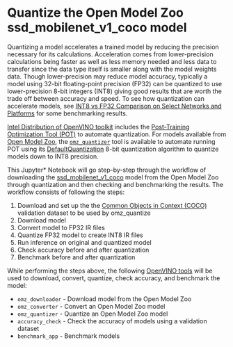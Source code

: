 # Quantize the Open Model Zoo ssd_mobilenet_v1_coco model
Quantizing a model accelerates a trained model by reducing the precision necessary for its calculations.  Acceleration comes from lower-precision calculations being faster as well as less memory needed and less data to transfer since the data type itself is smaller along with the model weights data.  Though lower-precision may reduce model accuracy, typically a model using 32-bit floating-point precision (FP32) can be quantized to use lower-precision 8-bit integers (INT8) giving good results that are worth the trade off between accuracy and speed.  To see how quantization can accelerate models, see [INT8 vs FP32 Comparison on Select Networks and Platforms](https://docs.openvino.ai/latest/openvino_docs_performance_int8_vs_fp32.html#doxid-openvino-docs-performance-int8-vs-fp32) for some benchmarking results.

[Intel Distribution of OpenVINO toolkit](https://software.intel.com/openvino-toolkit) includes the [Post-Training Optimization Tool (POT)](https://docs.openvino.ai/latest/pot_README.html) to automate quantization.  For models available from [Open Model Zoo](https://github.com/openvinotoolkit/open_model_zoo), the [`omz_quantizer`](https://pypi.org/project/openvino-dev/) tool is available to automate running POT using its [DefaultQuantization](https://docs.openvino.ai/latest/pot_compression_algorithms_quantization_default_README.html#doxid-pot-compression-algorithms-quantization-default-r-e-a-d-m-e) 8-bit quantization algorithm to quantize models down to INT8 precision.

This Jupyter* Notebook will go step-by-step through the workflow of downloading the [ssd_mobilenet_v1_coco](https://github.com/openvinotoolkit/open_model_zoo/tree/master/models/public/ssd_mobilenet_v1_coco) model from the Open Model Zoo through quantization and then checking and benchmarking the results.  The workflow consists of following the steps:
1. Download and set up the the [Common Objects in Context (COCO)](https://cocodataset.org/) validation dataset to be used by omz_quantize
2. Download model
3. Convert model to FP32 IR files
4. Quantize FP32 model to create INT8 IR files
5. Run inference on original and quantized model
6. Check accuracy before and after quantization
7. Benchmark before and after quantization

While performing the steps above, the following [OpenVINO tools](https://pypi.org/project/openvino-dev/) will be used to download, convert, quantize, check accuracy, and benchmark the model:
- `omz_downloader` - Download model from the Open Model Zoo
- `omz_converter` - Convert an Open Model Zoo model
- `omz_quantizer` - Quantize an Open Model Zoo model
- `accuracy_check` - Check the accuracy of models using a validation dataset
- `benchmark_app` - Benchmark models